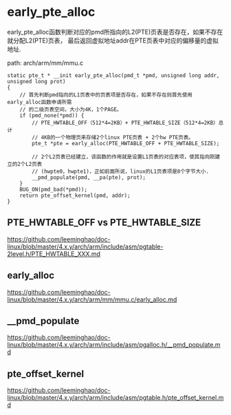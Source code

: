 early_pte_alloc
========================================

early_pte_alloc函数判断对应的pmd所指向的L2(PTE)页表是否存在，如果不存在就分配L2(PTE)页表，
最后返回虚拟地址addr在PTE页表中对应的偏移量的虚拟地址.

path: arch/arm/mm/mmu.c
```
static pte_t * __init early_pte_alloc(pmd_t *pmd, unsigned long addr, unsigned long prot)
{
    // 首先判断pmd指向的L1页表中的页表项是否存在，如果不存在则首先使用early_alloc函数申请所需
    // 的二级页表空间，大小为4K，1个PAGE。
    if (pmd_none(*pmd)) {
        // PTE_HWTABLE_OFF（512*4=2KB）+ PTE_HWTABLE_SIZE（512*4=2KB）总计
        // 4KB的一个物理页来存储2个linux PTE页表 + 2个hw PTE页表。
        pte_t *pte = early_alloc(PTE_HWTABLE_OFF + PTE_HWTABLE_SIZE);

        // 2个L2页表已经建立，该函数的作用就是设置L1页表的对应表项，使其指向刚建立的2个L2页表
        // (hwpte0，hwpte1)，正如前面所说，linux的L1页表项是8个字节大小.
        __pmd_populate(pmd, __pa(pte), prot);
    }
    BUG_ON(pmd_bad(*pmd));
    return pte_offset_kernel(pmd, addr);
}
```

PTE_HWTABLE_OFF vs PTE_HWTABLE_SIZE
----------------------------------------

https://github.com/leeminghao/doc-linux/blob/master/4.x.y/arch/arm/include/asm/pgtable-2level.h/PTE_HWTABLE_XXX.md

early_alloc
----------------------------------------

https://github.com/leeminghao/doc-linux/blob/master/4.x.y/arch/arm/mm/mmu.c/early_alloc.md

__pmd_populate
----------------------------------------

https://github.com/leeminghao/doc-linux/blob/master/4.x.y/arch/arm/include/asm/pgalloc.h/__pmd_populate.md

pte_offset_kernel
----------------------------------------

https://github.com/leeminghao/doc-linux/blob/master/4.x.y/arch/arm/include/asm/pgtable.h/pte_offset_kernel.md

